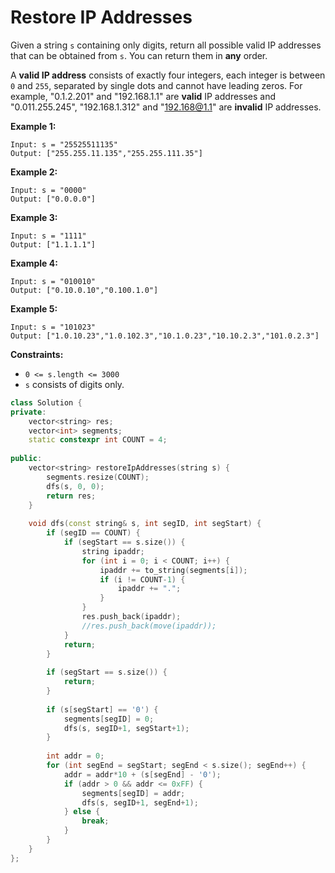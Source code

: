 # Restore IP Addresses

Given a string `s` containing only digits, return all possible valid IP addresses that can be obtained from `s`. You can return them in **any** order.

A **valid IP address** consists of exactly four integers, each integer is between `0` and `255`, separated by single dots and cannot have leading zeros. For example, "0.1.2.201" and "192.168.1.1" are **valid** IP addresses and "0.011.255.245", "192.168.1.312" and "192.168@1.1" are **invalid** IP addresses. 

 

**Example 1:**

```
Input: s = "25525511135"
Output: ["255.255.11.135","255.255.111.35"]
```

**Example 2:**

```
Input: s = "0000"
Output: ["0.0.0.0"]
```

**Example 3:**

```
Input: s = "1111"
Output: ["1.1.1.1"]
```

**Example 4:**

```
Input: s = "010010"
Output: ["0.10.0.10","0.100.1.0"]
```

**Example 5:**

```
Input: s = "101023"
Output: ["1.0.10.23","1.0.102.3","10.1.0.23","10.10.2.3","101.0.2.3"]
```

 

**Constraints:**

- `0 <= s.length <= 3000`
- `s` consists of digits only.



```c++
class Solution {
private:
    vector<string> res;
    vector<int> segments;
    static constexpr int COUNT = 4;
    
public:
    vector<string> restoreIpAddresses(string s) {
        segments.resize(COUNT);
        dfs(s, 0, 0);
        return res;
    }
    
    void dfs(const string& s, int segID, int segStart) {
        if (segID == COUNT) {
            if (segStart == s.size()) {
                string ipaddr;
                for (int i = 0; i < COUNT; i++) {
                    ipaddr += to_string(segments[i]);
                    if (i != COUNT-1) {
                        ipaddr += ".";
                    }
                }
                res.push_back(ipaddr);
                //res.push_back(move(ipaddr));
            }
            return;
        }
        
        if (segStart == s.size()) {
            return;
        }
        
        if (s[segStart] == '0') {
            segments[segID] = 0;
            dfs(s, segID+1, segStart+1);
        }
        
        int addr = 0;
        for (int segEnd = segStart; segEnd < s.size(); segEnd++) {
            addr = addr*10 + (s[segEnd] - '0');
            if (addr > 0 && addr <= 0xFF) {
                segments[segID] = addr;
                dfs(s, segID+1, segEnd+1);
            } else {
                break;
            }
        }
    }
};
```

